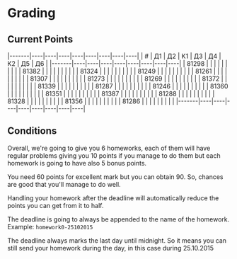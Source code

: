# Grading

## Current Points

|-------|----|----|----|----|----|----|----|----|
|   #   | Д1 | Д2 | К1 | Д3 | Д4 | К2 | Д5 | Д6 |
|-------|----|----|----|----|----|----|----|----|
| 81298 |    |    |    |    |    |    |    |    |
| 81382 |    |    |    |    |    |    |    |    |
| 81324 |    |    |    |    |    |    |    |    |
| 81249 |    |    |    |    |    |    |    |    |
| 81261 |    |    |    |    |    |    |    |    |
| 81307 |    |    |    |    |    |    |    |    |
| 81273 |    |    |    |    |    |    |    |    |
| 81269 |    |    |    |    |    |    |    |    |
| 81372 |    |    |    |    |    |    |    |    |
| 81339 |    |    |    |    |    |    |    |    |
| 81287 |    |    |    |    |    |    |    |    |
| 81246 |    |    |    |    |    |    |    |    |
| 81360 |    |    |    |    |    |    |    |    |
| 81351 |    |    |    |    |    |    |    |    |
| 81387 |    |    |    |    |    |    |    |    |
| 81288 |    |    |    |    |    |    |    |    |
| 81328 |    |    |    |    |    |    |    |    |
| 81356 |    |    |    |    |    |    |    |    |
| 81286 |    |    |    |    |    |    |    |    |
|-------|----|----|----|----|----|----|----|----|

## Conditions

Overall, we're going to give you 6 homeworks, each of them will have regular
problems giving you 10 points if you manage to do them but each homework is
going to have also 5 bonus points.

You need 60 points for excellent mark but you can obtain 90. So, chances
are good that you'll manage to do well.

Handling your homework after the deadline will automatically reduce the points 
you can get from it to half.

The deadline is going to always be appended to the name of the homework.
Example: `homework0-25102015`

The deadline always marks the last day until midnight. So it means you can still
send your homework during the day, in this case during 25.10.2015

